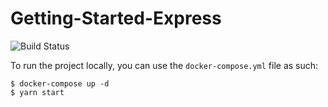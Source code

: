 # Getting-Started-Express

![Build Status](https://img.shields.io/circleci/build/github/MrColorado/Getting-Started-Express/master.svg)

To run the project locally, you can use the `docker-compose.yml` file as such:
```
$ docker-compose up -d
$ yarn start
```
